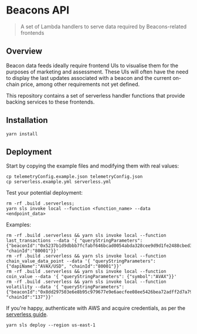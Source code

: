 # Beacons API

> A set of Lambda handlers to serve data required by Beacons-related frontends

## Overview

Beacon data feeds ideally require frontend UIs to visualise them for the purposes of marketing and assessment. These UIs
will often have the need to display the last updates associated with a beacon and the current on-chain price, among
other requirements not yet defined.

This repository contains a set of serverless handler functions that provide backing services to these frontends.

## Installation

```shell
yarn install
```

## Deployment

Start by copying the example files and modifying them with real values:

```shell
cp telemetryConfig.example.json telemetryConfig.json
cp serverless.example.yml serverless.yml
```

Test your potential deployment:

```shell
rm -rf .build .serverless;
yarn sls invoke local --function <function_name> --data <endpoint_data>
```

Examples:

```shell
rm -rf .build .serverless && yarn sls invoke local --function last_transactions --data '{ "queryStringParameters": {"beaconId":"0x5237b1d9dbbb7fcfabf646bcad0054abda328cee9d9d1fe2488cbed3a33cd47e", "chainId":"80001"}}'
rm -rf .build .serverless && yarn sls invoke local --function chain_value_data_point --data '{ "queryStringParameters": {"dapiName":"AVAX/USD", "chainId":"80001"}}'
rm -rf .build .serverless && yarn sls invoke local --function coin_value --data '{ "queryStringParameters": {"symbol":"AVAX"}}'
rm -rf .build .serverless && yarn sls invoke local --function volatility --data '{ "queryStringParameters": {"beaconId":"0x8dd297503e6e8b95c979677e9e6aecfee08ee5426bea72adff2d7a797f7bd69d", "chainId":"137"}}'
```

If you're happy, authenticate with AWS and acquire credentials, as per the
[serverless guide](https://www.serverless.com/framework/docs/providers/aws/guide/credentials).

```shell
yarn sls deploy --region us-east-1
```
